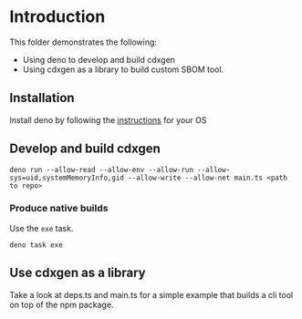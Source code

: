 # Introduction

This folder demonstrates the following:

- Using deno to develop and build cdxgen
- Using cdxgen as a library to build custom SBOM tool.

## Installation

Install deno by following the [instructions](https://docs.deno.com/runtime/manual/) for your OS

## Develop and build cdxgen

```shell
deno run --allow-read --allow-env --allow-run --allow-sys=uid,systemMemoryInfo,gid --allow-write --allow-net main.ts <path to repo>
```

### Produce native builds

Use the `exe` task.

```
deno task exe
```

## Use cdxgen as a library

Take a look at deps.ts and main.ts for a simple example that builds a cli tool on top of the npm package.
